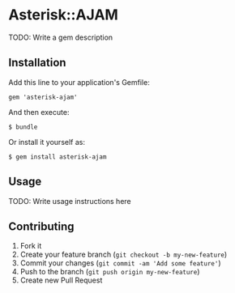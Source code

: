 # Asterisk::AJAM

TODO: Write a gem description

## Installation

Add this line to your application's Gemfile:

    gem 'asterisk-ajam'

And then execute:

    $ bundle

Or install it yourself as:

    $ gem install asterisk-ajam

## Usage

TODO: Write usage instructions here

## Contributing

1. Fork it
2. Create your feature branch (`git checkout -b my-new-feature`)
3. Commit your changes (`git commit -am 'Add some feature'`)
4. Push to the branch (`git push origin my-new-feature`)
5. Create new Pull Request
